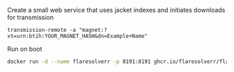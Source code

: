 Create a small web service that uses jacket indexes and initiates downloads for transmission

```
transmission-remote -a "magnet:?xt=urn:btih:YOUR_MAGNET_HASH&dn=Example+Name"
```

Run on boot

```bash
docker run -d --name flaresolverr -p 8191:8191 ghcr.io/flaresolverr/flaresolverr:latest
```
